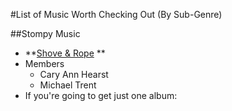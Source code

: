 #List of Music Worth Checking Out (By Sub-Genre)

##Stompy Music
- **[Shove & Rope](https://en.wikipedia.org/wiki/Shovels_%26_Rope)  **
 - Members  
   - Cary Ann Hearst  
    - Michael Trent   
  -  If you're going to get just one album:

